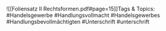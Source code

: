 
![[Foliensatz II Rechtsformen.pdf#page=15]]Tags & Topics:
   #Handelsgewerbe
   #Handlungsvollmacht
   #Handelsgewerbes
   #Handlungsbevollmächtigten
   #Unterschrift
   #unterschrift